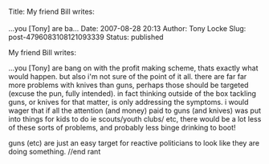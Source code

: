 Title: My friend Bill writes:<br><br>...you [Tony] are ba...
Date: 2007-08-28 20:13
Author: Tony Locke
Slug: post-4796083108121093339
Status: published

My friend Bill writes:  
  
...you \[Tony\] are bang on with the profit making scheme, thats exactly what would happen. but also i'm not sure of the point of it all. there are far far more problems with knives than guns, perhaps those should be targeted (excuse the pun, fully intended). in fact thinking outside of the box tackling guns, or knives for that matter, is only addressing the symptoms. i would wager that if all the attention (and money) paid to guns (and knives) was put into things for kids to do ie scouts/youth clubs/ etc, there would be a lot less of these sorts of problems, and probably less binge drinking to boot!  
  
guns (etc) are just an easy target for reactive politicians to look like they are doing something. //end rant
